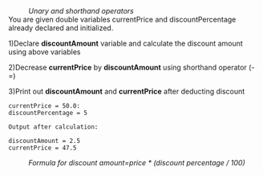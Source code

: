 <div class="hint" title="Practice topics">
  <i style="padding-left: 40px;">Unary and shorthand operators</i>
</div>
You are given double variables currentPrice and discountPercentage already declared and initialized.

1)Declare **discountAmount** variable and calculate the discount amount using above variables

2)Decrease **currentPrice** by **discountAmount** using shorthand operator (-=)

3)Print out **discountAmount** and **currentPrice** after deducting discount 

    currentPrice = 50.0:
    discountPercentage = 5

    Output after calculation:

    discountAmount = 2.5
    currentPrice = 47.5

<div class="hint">
  <i style="padding-left: 40px;">Formula for discount amount=price * (discount percentage / 100)</i>
</div>
